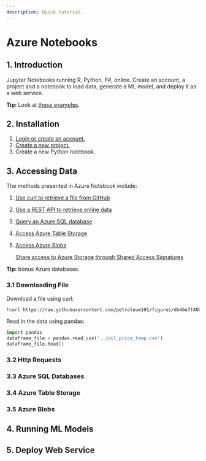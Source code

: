```yaml
---
description: Quick tutorial.
---
```


# Azure Notebooks

## 1. Introduction

Jupyter Notebooks running R, Python, F\#, online. Create an account, a project and a notebook to load data, generate a ML model, and deploy it as a web service.

**Tip:** Look at [these examples](https://notebooks.azure.com/Microsoft/projects).

## 2. Installation

1. [Login or create an account.](https://notebooks.azure.com/account/signin#)
2. [Create a new project.](https://notebooks.azure.com/home)
3. Create a new Python notebook.

## 3. Accessing Data

The methods presented in Azure Notebook include:

1. [Use curl to retrieve a file from GitHub](https://2018dataaccess-menziess.notebooks.azure.com/j/notebooks/Access%20your%20data%20in%20Azure%20Notebooks.ipynb#curl)
2. [Use a REST API to retrieve online data](https://2018dataaccess-menziess.notebooks.azure.com/j/notebooks/Access%20your%20data%20in%20Azure%20Notebooks.ipynb#restapi)
3. [Query an Azure SQL database](https://2018dataaccess-menziess.notebooks.azure.com/j/notebooks/Access%20your%20data%20in%20Azure%20Notebooks.ipynb#azuresql)
4. [Access Azure Table Storage](https://2018dataaccess-menziess.notebooks.azure.com/j/notebooks/Access%20your%20data%20in%20Azure%20Notebooks.ipynb#tablestorage)
5. [Access Azure Blobs](https://2018dataaccess-menziess.notebooks.azure.com/j/notebooks/Access%20your%20data%20in%20Azure%20Notebooks.ipynb#blobs)

   [Share access to Azure Storage through Shared Access Signatures](https://2018dataaccess-menziess.notebooks.azure.com/j/notebooks/Access%20your%20data%20in%20Azure%20Notebooks.ipynb#sharedaccess)

**Tip:** bonus Azure databases.

### 3.1 Downloading File

Download a file using curl:

```bash
!curl https://raw.githubusercontent.com/petroleum101/figures/db46e7f48b8aab67a0dfe31696f6071fb7a84f1e/oil_price/oil_price.csv -o ../oil_price_temp.csv
```

Read in the data using pandas:

```python
import pandas
dataframe_file = pandas.read_csv('../oil_price_temp.csv')
dataframe_file.head()
```

### 3.2 Http Requests



### 3.3 Azure SQL Databases



### 3.4 Azure Table Storage



### 3.5 Azure Blobs

## 4. Running ML Models

## 5. Deploy Web Service

